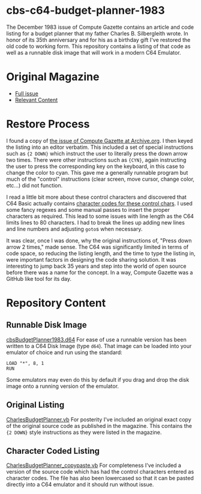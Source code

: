 # cbs-c64-budget-planner-1983
The December 1983 issue of Compute Gazette contains an article and code listing for a budget planner that my father Charles B. Silbergleith wrote.  In honor of its 35th anniversary and for his as a birthday gift I've restored the old code to working form.  This repository contains a listing of that code as well as a runnable disk image that will work in a modern C64 Emulator.

# Original Magazine
* [Full issue](Compute_Gazette_Issue_06_1983_Dec.pdf)
* [Relevant Content](Compute_Gazette_Issue_06_1983_Dec_Exceprt.pdf)

# Restore Process
I found a copy of [the issue of Compute Gazette at Archive.org](https://ia800604.us.archive.org/20/items/1983-12-computegazette/Compute_Gazette_Issue_06_1983_Dec.pdf).  I then keyed the listing into an editor verbatim.  This included a set of special instructions such as `{2 DOWN}` which instruct the user to literally press the down arrow two times.  There were other instructions such as `{CYN}`, again instructing the user to press the corresponding key on the keyboard, in this case to change the color to cyan.  This gave me a generally runnable program but much of the "control" instructions (clear screen, move cursor, change color, etc...) did not function.  

I read a little bit more about these control characters and discovered that C64 Basic actually contains [character codes for these control chars](https://www.c64-wiki.com/wiki/control_character).  I used some fancy regexes and some manual passes to insert the proper characters as required.  This lead to some issues with line length as the C64 limits lines to 80 characters.  I had to break the lines up adding new lines and line numbers and adjusting `goto`s when necessary.

It was clear, once I was done, why the original instructions of, "Press down arrow 2 times," made sense.  The C64 was significantly limited in terms of code space, so reducing the listing length, and the time to type the listing in, were important factors in designing the code sharing solution.  It was interesting to jump back 35 years and step into the world of open source before there was a name for the concept.  In a way, Compute Gazette was a GitHub like tool for its day.

# Repository Content
## Runnable Disk Image
[cbsBudgetPlanner1983.d64](cbsBudgetPlanner1983.d64)
For ease of use a runnable version has been written to a C64 Disk Image (type `d64`).  That image can be loaded into your emulator of choice and run using the standard: 
```
LOAD "*", 8, 1
RUN
```
Some emulators may even do this by default if you drag and drop the disk image onto a running version of the emulator.

## Original Listing
[CharlesBudgetPlanner.vb](CharlesBudgetPlanner.vb)
For posterity I've included an original exact copy of the original source code as published in the magazine.  This contains the `{2 DOWN}` style instructions as they were listed in the magazine.  

## Character Coded Listing
[CharlesBudgetPlanner_copypaste.vb](CharlesBudgetPlanner_copypaste.vb)
For completeness I've included a version of the source code which has had the control characters entered as character codes.  The file has also been lowercased so that it can be pasted directly into a C64 emulator and it should run without issue.

